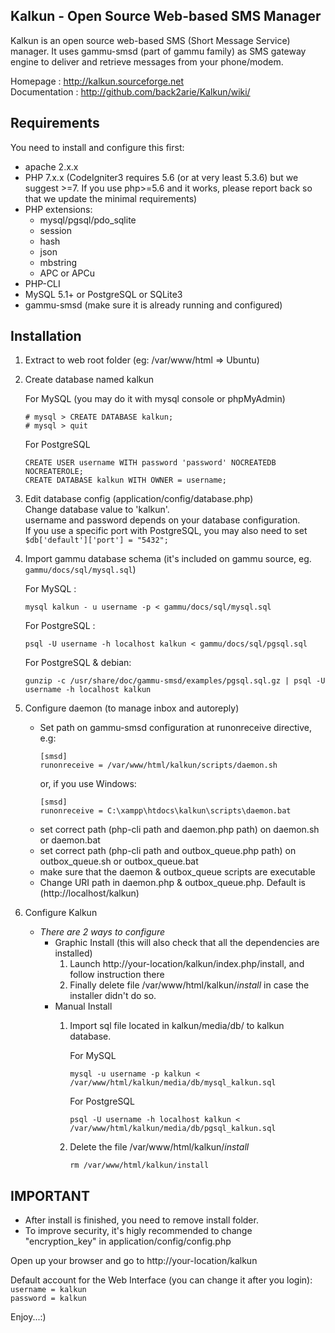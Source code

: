 ## Kalkun - Open Source Web-based SMS Manager
Kalkun is an open source web-based SMS (Short Message Service) manager. It uses gammu-smsd (part of gammu family) as SMS gateway engine to deliver and retrieve messages from your phone/modem.

Homepage : http://kalkun.sourceforge.net  
Documentation : http://github.com/back2arie/Kalkun/wiki/

## Requirements
You need to install and configure this first:
* apache 2.x.x
* PHP 7.x.x (CodeIgniter3 requires 5.6 (or at very least 5.3.6) but we suggest >=7. If you use php>=5.6 and it works, please report back so that we update the minimal requirements)
* PHP extensions:
  * mysql/pgsql/pdo_sqlite
  * session
  * hash
  * json
  * mbstring
  * APC or APCu
* PHP-CLI
* MySQL 5.1+ or PostgreSQL or SQLite3
* gammu-smsd (make sure it is already running and configured)

## Installation

1. Extract to web root folder (eg: /var/www/html => Ubuntu)
2. Create database named kalkun

   For MySQL (you may do it with mysql console or phpMyAdmin)
     ```
     # mysql > CREATE DATABASE kalkun;
     # mysql > quit
     ```
   For PostgreSQL
    ```
    CREATE USER username WITH password 'password' NOCREATEDB NOCREATEROLE;
    CREATE DATABASE kalkun WITH OWNER = username;
    ```
3. Edit database config (application/config/database.php)  
   Change database value to 'kalkun'.  
   username and password depends on your database configuration.  
   If you use a specific port with PostgreSQL, you may also need to set
   `$db['default']['port'] = "5432";`

4. Import gammu database schema (it's included on gammu source, eg. `gammu/docs/sql/mysql.sql`)

    For MySQL : 
    ```
    mysql kalkun - u username -p < gammu/docs/sql/mysql.sql
    ```
    For PostgreSQL : 
    ```
    psql -U username -h localhost kalkun < gammu/docs/sql/pgsql.sql
    ```
    For PostgreSQL & debian:
    ```
    gunzip -c /usr/share/doc/gammu-smsd/examples/pgsql.sql.gz | psql -U username -h localhost kalkun
    ```
5. Configure daemon (to manage inbox and autoreply)
   -  Set path on gammu-smsd configuration at runonreceive directive, e.g:
      ```
      [smsd]
      runonreceive = /var/www/html/kalkun/scripts/daemon.sh
      ```
      or, if you use Windows:
      ```
      [smsd]
      runonreceive = C:\xampp\htdocs\kalkun\scripts\daemon.bat
      ```
   - set correct path (php-cli path and daemon.php path) on daemon.sh or daemon.bat
   - set correct path (php-cli path and outbox_queue.php path) on outbox_queue.sh or outbox_queue.bat
   - make sure that the daemon & outbox_queue scripts are executable
   - Change URI path in daemon.php & outbox_queue.php. Default is (http://localhost/kalkun)
6. Configure Kalkun
    - _There are 2 ways to configure_
        - Graphic Install (this will also check that all the dependencies are installed)  
          1. Launch http://your-location/kalkun/index.php/install, and follow instruction there
          1. Finally delete file /var/www/html/kalkun/*install* in case the installer didn't do so.
        - Manual Install 
          1. Import sql file located in kalkun/media/db/ to kalkun database.
        
             For MySQL
             ```
             mysql -u username -p kalkun < /var/www/html/kalkun/media/db/mysql_kalkun.sql
             ```
             For PostgreSQL
             ```
             psql -U username -h localhost kalkun < /var/www/html/kalkun/media/db/pgsql_kalkun.sql
             ```
           2. Delete the file /var/www/html/kalkun/*install* 
           
              `rm /var/www/html/kalkun/install`
## IMPORTANT
  * After install is finished, you need to remove install folder.
  * To improve security, it's higly recommended to change "encryption_key" in application/config/config.php

Open up your browser and go to http://your-location/kalkun

Default account for the Web Interface (you can change it after you login):  
`username = kalkun`  
`password = kalkun`

Enjoy...:)
